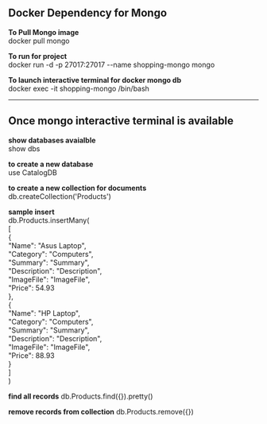 ﻿## Docker Dependency for Mongo



**To Pull Mongo image**  
docker pull mongo

**To run for project**  
docker run -d -p 27017:27017 --name shopping-mongo mongo

**To launch interactive terminal for docker mongo db**  
docker exec -it shopping-mongo /bin/bash

---
## Once mongo interactive terminal is available
**show databases avaialble**  
show dbs

**to create a new database**  
use CatalogDB

**to create a new collection for documents**  
db.createCollection('Products')

**sample insert**  
db.Products.insertMany(  
[  
{  
"Name": "Asus Laptop",  
"Category": "Computers",  
"Summary": "Summary",  
"Description": "Description",  
"ImageFile": "ImageFile",  
"Price": 54.93  
},  
{  
"Name": "HP Laptop",  
"Category": "Computers",  
"Summary": "Summary",  
"Description": "Description",  
"ImageFile": "ImageFile",  
"Price": 88.93  
}  
]  
)

**find all records**
db.Products.find({}).pretty()

**remove records from collection** 
db.Products.remove({})

